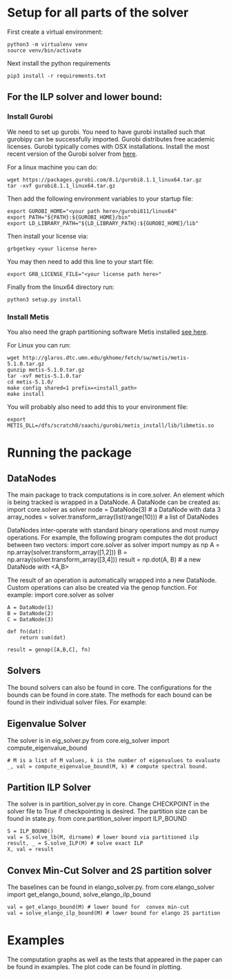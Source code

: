 # Setup for all parts of the solver
First create a virtual environment:

    python3 -m virtualenv venv
    source venv/bin/activate

Next install the python requirements

    pip3 install -r requirements.txt

## For the ILP solver and lower bound:

### Install Gurobi
We need to set up gurobi. You need to have gurobi installed such that gurobipy can be successfully imported. Gurobi distributes free academic licenses. Gurobi typically comes with OSX installations. Install the most recent version of the Gurobi solver from [here](http://www.gurobi.com/downloads/gurobi-optimizer).

For a linux machine you can do:

    wget https://packages.gurobi.com/8.1/gurobi8.1.1_linux64.tar.gz
    tar -xvf gurobi8.1.1_linux64.tar.gz

Then add the following environment variables to your startup file:

    export GUROBI_HOME="<your path here>/gurobi811/linux64"
    export PATH="${PATH}:${GUROBI_HOME}/bin"
    export LD_LIBRARY_PATH="${LD_LIBRARY_PATH}:${GUROBI_HOME}/lib"

Then install your license via:

    grbgetkey <your license here>

You may then need to add this line to your start file: 

    export GRB_LICENSE_FILE="<your license path here>"

Finally from the linux64 directory run:

    python3 setup.py install

### Install Metis
You also need the graph partitioning software Metis installed [see here](http://glaros.dtc.umn.edu/gkhome/metis/metis/download).

For Linux you can run:

    wget http://glaros.dtc.umn.edu/gkhome/fetch/sw/metis/metis-5.1.0.tar.gz
    gunzip metis-5.1.0.tar.gz
    tar -xvf metis-5.1.0.tar
    cd metis-5.1.0/
    make config shared=1 prefix=<install_path>
    make install

You will probably also need to add this to your environment file:

    export METIS_DLL=/dfs/scratch0/saachi/gurobi/metis_install/lib/libmetis.so

# Running the package
## DataNodes
The main package to track computations is in core.solver. An element which is being tracked is wrapped in a DataNode. A DataNode can be created as: 
    import core.solver as solver
    node = DataNode(3) # a DataNode with data 3
    array_nodes = solver.transform_array(list(range(10))) # a list of DataNodes

DataNodes inter-operate with standard binary operations and most numpy operations. For example, the following program computes the dot product between two vectors:
    import core.solver as solver
    import numpy as np 
    A = np.array(solver.transform_array([1,2]))
    B = np.array(solver.transform_array([3,4]))
    result = np.dot(A, B) # a new DataNode with <A,B>

The result of an operation is automatically wrapped into a new DataNode. Custom operations can also be created via the genop function. For example:
    import core.solver as solver

    A = DataNode(1)
    B = DataNode(2)
    C = DataNode(3)

    def fn(dat):
        return sum(dat)
    
    result = genop([A,B,C], fn)

## Solvers
The bound solvers can also be found in core. The configurations for the bounds can be found in core.state. The methods for each bound can be found in their individual solver files. For example:

## Eigenvalue Solver 
The solver is in eig_solver.py
    from core.eig_solver import compute_eigenvalue_bound

    # M is a list of M values, k is the number of eigenvalues to evaluate
    _, val = compute_eigenvalue_bound(M, k) # compute spectral bound. 


## Partition ILP Solver
The solver is in partition_solver.py in core. Change CHECKPOINT in the solver file to True if checkpointing is desired. The partition size can be found in state.py.
    from core.partition_solver import ILP_BOUND

    S = ILP_BOUND()
    val = S.solve_lb(M, dirname) # lower bound via partitioned ilp
    result, _ = S.solve_ILP(M) # solve exact ILP
    X, val = result 

## Convex Min-Cut Solver and 2S partition solver
The baselines can be found in elango_solver.py.
    from core.elango_solver import get_elango_bound, solve_elango_ilp_bound

    val = get_elango_bound(M) # lower bound for  convex min-cut
    val = solve_elango_ilp_bound(M) # lower bound for elango 2S partition

# Examples 
The computation graphs as well as the tests that appeared in the paper can be found in examples. The plot code can be found in plotting. 